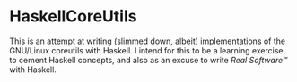 # HaskellCoreUtils
This is an attempt at writing (slimmed down, albeit) implementations of the GNU/Linux coreutils with Haskell.
I intend for this to be a learning exercise, to cement Haskell concepts, and also 
as an excuse to write _Real Software™_ with Haskell.